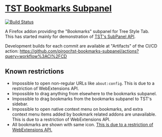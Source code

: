 # [TST Bookmarks Subpanel](https://addons.mozilla.org/firefox/addon/tst-bookmarks-subpanel/)

[![Build Status](https://travis-ci.org/piroor/tst-bookmarks-subpanel.svg?branch=trunk)](https://travis-ci.org/piroor/tst-bookmarks-subpanel)

A Firefox addon providing the "Bookmarks" subpanel for Tree Style Tab.
This has started mainly for demonstration of [TST's SubPanel API](https://github.com/piroor/treestyletab/wiki/SubPanel-API).

Development builds for each commit are available at "Artifacts" of the CI/CD action:
https://github.com/piroor/tst-bookmarks-subpanel/actions?query=workflow%3ACI%2FCD

## Known restrictions

* Impossible to open non-regular URLs like `about:config`. This is due to a restriction of WebExtensions API.
* Impossible to drag anything from elsewhere to the bookmarks subpanel.
* Impossible to drag bookmarks from the bookmarks subpanel to TST's sidebar.
* Impossible to open native context menu on bookmarks, and extra context menu items added by bookmark related addons are unavailable. This is due to a restriction of WebExtensions API.
* All bookmarks are shown with same icon. [This is due to a restriction of WebExtensions API.](https://bugzilla.mozilla.org/show_bug.cgi?id=1315616 "Bug 1315616 - Give extensions access to cached favicon URLs")
